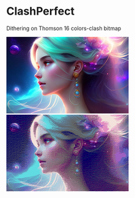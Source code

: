 # ClashPerfect
Dithering on Thomson 16 colors-clash bitmap

<img src="samples/original.png" width=320>&nbsp;<img src="results/clash.png" width=320>
